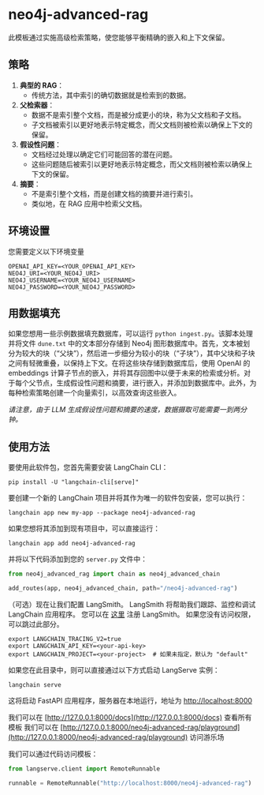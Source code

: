 # neo4j-advanced-rag

此模板通过实施高级检索策略，使您能够平衡精确的嵌入和上下文保留。

## 策略

1. **典型的 RAG**：
   - 传统方法，其中索引的确切数据就是检索到的数据。
2. **父检索器**：
   - 数据不是索引整个文档，而是被分成更小的块，称为父文档和子文档。
   - 子文档被索引以更好地表示特定概念，而父文档则被检索以确保上下文的保留。
3. **假设性问题**：
     - 文档经过处理以确定它们可能回答的潜在问题。
     - 这些问题随后被索引以更好地表示特定概念，而父文档则被检索以确保上下文的保留。
4. **摘要**：
     - 不是索引整个文档，而是创建文档的摘要并进行索引。
     - 类似地，在 RAG 应用中检索父文档。

## 环境设置

您需要定义以下环境变量

```
OPENAI_API_KEY=<YOUR_OPENAI_API_KEY>
NEO4J_URI=<YOUR_NEO4J_URI>
NEO4J_USERNAME=<YOUR_NEO4J_USERNAME>
NEO4J_PASSWORD=<YOUR_NEO4J_PASSWORD>
```

## 用数据填充

如果您想用一些示例数据填充数据库，可以运行 `python ingest.py`。该脚本处理并将文件 `dune.txt` 中的文本部分存储到 Neo4j 图形数据库中。首先，文本被划分为较大的块（“父块”），然后进一步细分为较小的块（“子块”），其中父块和子块之间有轻微重叠，以保持上下文。在将这些块存储到数据库后，使用 OpenAI 的 embeddings 计算子节点的嵌入，并将其存回图中以便于未来的检索或分析。对于每个父节点，生成假设性问题和摘要，进行嵌入，并添加到数据库中。此外，为每种检索策略创建一个向量索引，以高效查询这些嵌入。

*请注意，由于 LLM 生成假设性问题和摘要的速度，数据摄取可能需要一到两分钟。*

## 使用方法

要使用此软件包，您首先需要安装 LangChain CLI：

```shell
pip install -U "langchain-cli[serve]"
```

要创建一个新的 LangChain 项目并将其作为唯一的软件包安装，您可以执行：

```shell
langchain app new my-app --package neo4j-advanced-rag
```

如果您想将其添加到现有项目中，可以直接运行：

```shell
langchain app add neo4j-advanced-rag
```

并将以下代码添加到您的 `server.py` 文件中：
```python
from neo4j_advanced_rag import chain as neo4j_advanced_chain

add_routes(app, neo4j_advanced_chain, path="/neo4j-advanced-rag")
```

（可选）现在让我们配置 LangSmith。 
LangSmith 将帮助我们跟踪、监控和调试 LangChain 应用程序。 
您可以在 [这里](https://smith.langchain.com/) 注册 LangSmith。 
如果您没有访问权限，可以跳过此部分。

```shell
export LANGCHAIN_TRACING_V2=true
export LANGCHAIN_API_KEY=<your-api-key>
export LANGCHAIN_PROJECT=<your-project>  # 如果未指定，默认为 "default"
```

如果您在此目录中，则可以直接通过以下方式启动 LangServe 实例：

```shell
langchain serve
```

这将启动 FastAPI 应用程序，服务器在本地运行，地址为 
[http://localhost:8000](http://localhost:8000)

我们可以在 [http://127.0.0.1:8000/docs](http://127.0.0.1:8000/docs) 查看所有模板
我们可以在 [http://127.0.0.1:8000/neo4j-advanced-rag/playground](http://127.0.0.1:8000/neo4j-advanced-rag/playground) 访问游乐场  

我们可以通过代码访问模板：

```python
from langserve.client import RemoteRunnable

runnable = RemoteRunnable("http://localhost:8000/neo4j-advanced-rag")
```